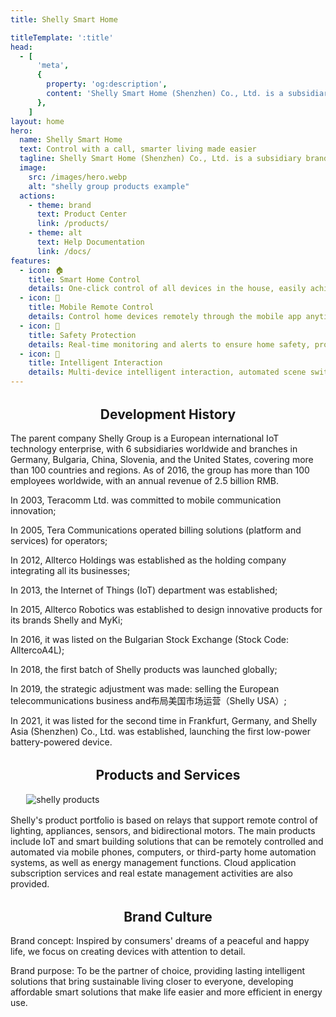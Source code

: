 ```yaml
---
title: Shelly Smart Home

titleTemplate: ':title'
head:
  - [
      'meta',
      {
        property: 'og:description',
        content: 'Shelly Smart Home (Shenzhen) Co., Ltd. is a subsidiary brand. The parent company is the German listed company Shelly Group',
      },
    ]
layout: home
hero:
  name: Shelly Smart Home
  text: Control with a call, smarter living made easier
  tagline: Shelly Smart Home (Shenzhen) Co., Ltd. is a subsidiary brand. The parent company is the German listed company Shelly Group。
  image:
    src: /images/hero.webp
    alt: "shelly group products example"
  actions:
    - theme: brand
      text: Product Center
      link: /products/
    - theme: alt
      text: Help Documentation
      link: /docs/
features:
  - icon: 🏠
    title: Smart Home Control
    details: One-click control of all devices in the house, easily achieving intelligent management of lighting, air conditioning, security, etc.
  - icon: 📱
    title: Mobile Remote Control
    details: Control home devices remotely through the mobile app anytime, anywhere, enjoying a convenient life.
  - icon: 🔐
    title: Safety Protection
    details: Real-time monitoring and alerts to ensure home safety, providing peace of mind.
  - icon: 🤖
    title: Intelligent Interaction
    details: Multi-device intelligent interaction, automated scene switching, enhancing home experience.
---
```



<script setup>
import {
  VPTeamPage,
  VPTeamPageTitle,
  VPTeamMembers
} from 'vitepress/theme'

const members = [
  {
    avatar: '/images/Dimitar Dimitrov.jpg',
    name: 'Dimitar Dimitrov',
    title: 'CEO',
    links: [
      { icon: 'linkedin', link: 'https://www.linkedin.com/in/allterco/' }
    ]
  },
  {
    avatar: '/images/Wolfgang Kirsch.jpeg',
    name: 'Wolfgang Kirsch',
    title: 'Co-CEO',
    links: [
      { icon: 'linkedin', link: 'https://www.linkedin.com/in/wolfgang-kirsch/?originalSubdomain=de' },
    ]
  },  
  {
    avatar: '/images/Svetozar Iliev.jpg',
    name: 'Svetozar Iliev',
    title: 'CFO',
    links: [
      { icon: 'linkedin', link: 'https://www.linkedin.com/in/svetozar-iliev-cfa-9b47126/?originalSubdomain=bg' },
    ]
  },
    {
    avatar: '/images/Leon Kralj.jpeg',
    name: 'Leon Kralj',
    title: 'CTO',
    links: [
      { icon: 'linkedin', link: 'https://www.linkedin.com/in/leon-kralj-8873876/?originalSubdomain=si' },
    ]
  },
      {
    avatar: '/images/Mirche Atanasovski.jpg',
    name: 'Mirche Atanasovski',
    title: 'CCO',
    links: [
      { icon: 'linkedin', link: 'https://www.linkedin.com/in/mirche-atanasovski-5835828/' },
    ]
  },
      {
    avatar: '/images/Ivan Zahov.jpeg',
    name: 'Ivan Zahov',
    title: 'CMO',
    links: [
      { icon: 'linkedin', link: 'https://www.linkedin.com/in/ivantzahov/?originalSubdomain=bg' },
    ]
  },
  
  ]
</script>

<style>

</style>

<VPTeamPage>
  <VPTeamPageTitle>
    <template #title>
      Shelly Group
    </template>
    <template #lead>
            The parent company Shelly Group is a European international IoT technology enterprise, with 6 subsidiaries worldwide and branches in Germany, Bulgaria, China, Slovenia, and the United States, covering more than 100 countries and regions. As of 2016, the group has more than 100 employees worldwide, with an annual revenue of 2.5 billion RMB.
    </template>

  </VPTeamPageTitle>
  <VPTeamMembers :members />
</VPTeamPage>


<h2 class="title" style="text-align: center;margin-top: 2rem;"> Development History</h2 >


The parent company Shelly Group is a European international IoT technology enterprise, with 6 subsidiaries worldwide and branches in Germany, Bulgaria, China, Slovenia, and the United States, covering more than 100 countries and regions. As of 2016, the group has more than 100 employees worldwide, with an annual revenue of 2.5 billion RMB.

In 2003, Teracomm Ltd. was committed to mobile communication innovation;

In 2005, Tera Communications operated billing solutions (platform and services) for operators;

In 2012, Allterco Holdings was established as the holding company integrating all its businesses;

In 2013, the Internet of Things (IoT) department was established;

In 2015, Allterco Robotics was established to design innovative products for its brands Shelly and MyKi;

In 2016, it was listed on the Bulgarian Stock Exchange (Stock Code: AlltercoA4L);

In 2018, the first batch of Shelly products was launched globally;

In 2019, the strategic adjustment was made: selling the European telecommunications business and布局美国市场运营（Shelly USA）;

In 2021, it was listed for the second time in Frankfurt, Germany, and Shelly Asia (Shenzhen) Co., Ltd. was established, launching the first low-power battery-powered device.

<h2 class="title" style="text-align: center;margin-top: 2rem;"> Products and Services</h2 >


<img src="/images/products.webp" alt="shelly products" style="display: block; margin: 1rem auto; max-width: 90%; height: auto;"/> 

Shelly's product portfolio is based on relays that support remote control of lighting, appliances, sensors, and bidirectional motors. The main products include IoT and smart building solutions that can be remotely controlled and automated via mobile phones, computers, or third-party home automation systems, as well as energy management functions. Cloud application subscription services and real estate management activities are also provided.

<h2 class="title" style="text-align: center;margin-top: 2rem;"> Brand Culture</h2 >

Brand concept: Inspired by consumers' dreams of a peaceful and happy life, we focus on creating devices with attention to detail.

Brand purpose: To be the partner of choice, providing lasting intelligent solutions that bring sustainable living closer to everyone, developing affordable smart solutions that make life easier and more efficient in energy use.